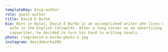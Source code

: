 ```yaml
---
templateKey: blog-author
role: guest-author
title: David E Burke
bio: Born in Wales, David E Burke is an accomplished writer who lives with his
  wife in the English Cotswolds. After a long career as an advertising
  copywriter, he decided to turn his hand to writing novels.
photo: /img/david-e-burke-photo-2.jpg
instagram: davideburke209
---
```

